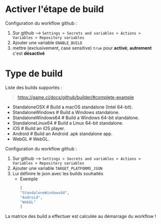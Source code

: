 # Activer l'étape de build

Configuration du workflow github :
1) Sur github --> `Settings > Secrets and variables > Actions > Variables > Repository variables`
2) Ajouter une variable `ENABLE_BUILD`
3) mettre (exclusivement, case sensitive) ``true`` pour **activé**; **autrement** c'est **désactivé**

# Type de build

Liste des builds supportés :
> https://game.ci/docs/github/builder/#complete-example
- StandaloneOSX # Build a macOS standalone (Intel 64-bit).
- StandaloneWindows # Build a Windows standalone.
- StandaloneWindows64 # Build a Windows 64-bit standalone.
- StandaloneLinux64 # Build a Linux 64-bit standalone.
- iOS # Build an iOS player.
- Android # Build an Android .apk standalone app.
- WebGL # WebGL.

Configuration du workflow github :
1) Sur github --> `Settings > Secrets and variables > Actions > Variables > Repository variables`
2) Ajouter une variable `TARGET_PLATFORMS_JSON`
3) Lui définire le json avec les builds souhaités
    - Exemple
        ```json
        [
        "StandaloneWindows64",
        "Android",
        "WebGL"
        ]
        ```

La matrice des build a effectuer est calculée au démarrage du workflow !
